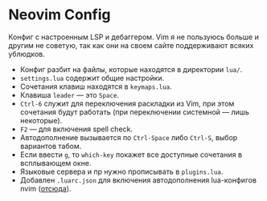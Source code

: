 # Neovim Config

Конфиг с настроенным LSP и дебаггером. Vim я не пользуюсь больше и другим не советую, так как они на своем сайте поддерживают всяких ублюдков.

* Конфиг разбит на файлы, которые находятся в директории `lua/`.
* `settings.lua` содержит общие настройки.
* Сочетания клавиш находятся в `keymaps.lua`.
* Клавиша `leader` — это `Space`.
* `Ctrl-6` служит для переключения раскладки из Vim, при этом сочетания будут работать (при переключении системной — лишь некоторые).
* `F2` — для включения spell check.
* Автодополнение вызывается по `Ctrl-Space` либо `Ctrl-S`, выбор вариантов табом.
* Если ввести `g`, то `which-key` покажет все доступные сочетания в всплывающем окне.
* Языковые сервера и пр нужно прописывать в `plugins.lua`.
* Добавлен `.luarc.json` для включения автодополнения lua-конфигов nvim ([отсюда](https://lsp-zero.netlify.app/docs/guide/neovim-lua-ls.html)).
